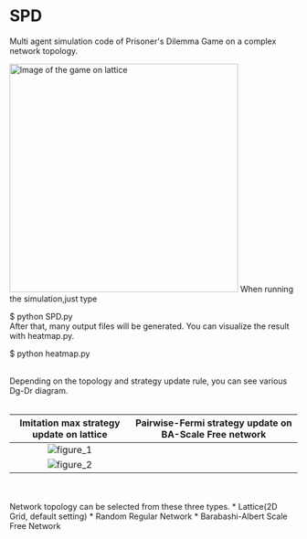 # SPD
Multi agent simulation code of Prisoner's Dilemma Game on a complex network topology.<br>

<img src="https://user-images.githubusercontent.com/39644776/41784084-9bb5b1b4-7679-11e8-87be-2401128dd9a6.png" width="400px" title="Image of the game on lattice">
When running the simulation,just type <br>

$ python SPD.py <br>
After that, many output files will be generated. You can visualize the result with heatmap.py.<br>

$ python heatmap.py <br>
<br>

Depending on the topology and strategy update rule, you can see various Dg-Dr diagram.<br>
<br>

|Imitation max strategy update on lattice|Pairwise-Fermi strategy update on BA-Scale Free network|
|:---:|:---:|
|![figure_1](https://user-images.githubusercontent.com/39644776/41786084-79b1138c-767f-11e8-9316-b81229a3dcdf.png)|
![figure_2](https://user-images.githubusercontent.com/39644776/41786092-7e3ee1d6-767f-11e8-95c3-6523d7392f32.png)|
<br>

<br>
Network topology can be selected from these three types.
* Lattice(2D Grid, default setting)
* Random Regular Network
* Barabashi-Albert Scale Free Network
<br>
<br>
